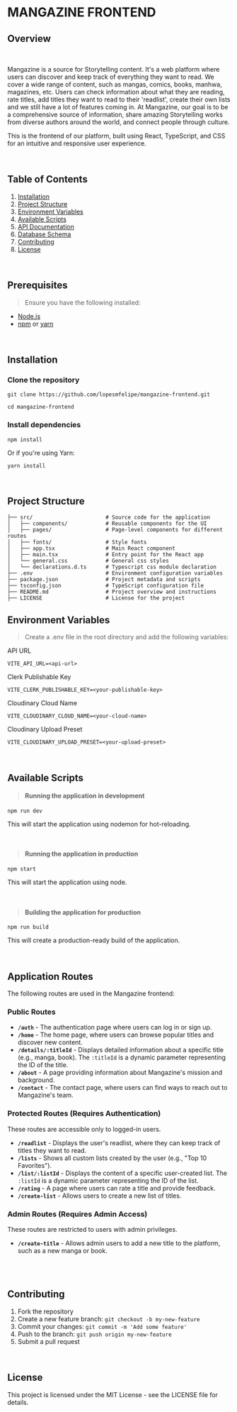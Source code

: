 # MANGAZINE FRONTEND

## Overview

<br>

Mangazine is a source for Storytelling content. It's a web platform where users can discover and keep track of everything they want to read. We cover a wide range of content, such as mangas, comics, books, manhwa, magazines, etc.
Users can check information about what they are reading, rate titles, add titles they want to read to their 'readlist', create their own lists and we still have a lot of features coming in. At Mangazine, our goal is to be a comprehensive source of information, share amazing Storytelling works from diverse authors around the world, and connect people through culture.

This is the frontend of our platform, built using React, TypeScript, and CSS for an intuitive and responsive user experience.

<br>

## Table of Contents

1. [Installation](#installation)
2. [Project Structure](#project-structure)
3. [Environment Variables](#environment-variables)
4. [Available Scripts](#available-scripts)
5. [API Documentation](#api-documentation)
6. [Database Schema](#database-schema)
7. [Contributing](#contributing)
8. [License](#license)

<br>

## Prerequisites

> Ensure you have the following installed:

- [Node.js](https://nodejs.org/)
- [npm](https://www.npmjs.com/) or [yarn](https://yarnpkg.com/)

<br>

## Installation

### Clone the repository

```
git clone https://github.com/lopesmfelipe/mangazine-frontend.git
```

```
cd mangazine-frontend
```

### Install dependencies

```
npm install
```

Or if you're using Yarn:

```
yarn install
```

<br>

## Project Structure

```
├── src/                       # Source code for the application
│   ├── components/            # Reusable components for the UI
│   ├── pages/                 # Page-level components for different routes
│   ├── fonts/                 # Style fonts
│   ├── app.tsx                # Main React component
│   ├── main.tsx               # Entry point for the React app
│   └── general.css            # General css styles
│   └── declarations.d.ts      # Typescript css module declaration
├── .env                       # Environment configuration variables
├── package.json               # Project metadata and scripts
├── tsconfig.json              # TypeScript configuration file
├── README.md                  # Project overview and instructions
├── LICENSE                    # License for the project

```

## Environment Variables

> Create a .env file in the root directory and add the following variables:

API URL

```
VITE_API_URL=<api-url>
```

Clerk Publishable Key

```
VITE_CLERK_PUBLISHABLE_KEY=<your-publishable-key>
```

Cloudinary Cloud Name

```
VITE_CLOUDINARY_CLOUD_NAME=<your-cloud-name>
```

Cloudinary Upload Preset

```
VITE_CLOUDINARY_UPLOAD_PRESET=<your-upload-preset>
```

<br>

## Available Scripts

> #### Running the application in development

```
npm run dev
```

This will start the application using nodemon for hot-reloading.

<br>

> #### Running the application in production

```
npm start
```

This will start the application using node.

<br>

> #### Building the application for production

```
npm run build
```

This will create a production-ready build of the application.

<br>

## Application Routes

The following routes are used in the Mangazine frontend:

### Public Routes

- **`/auth`** - The authentication page where users can log in or sign up.
- **`/home`** - The home page, where users can browse popular titles and discover new content.
- **`/details/:titleId`** - Displays detailed information about a specific title (e.g., manga, book). The `:titleId` is a dynamic parameter representing the ID of the title.
- **`/about`** - A page providing information about Mangazine's mission and background.
- **`/contact`** - The contact page, where users can find ways to reach out to Mangazine's team.

### Protected Routes (Requires Authentication)

These routes are accessible only to logged-in users.

- **`/readlist`** - Displays the user's readlist, where they can keep track of titles they want to read.
- **`/lists`** - Shows all custom lists created by the user (e.g., "Top 10 Favorites").
- **`/list/:listId`** - Displays the content of a specific user-created list. The `:listId` is a dynamic parameter representing the ID of the list.
- **`/rating`** - A page where users can rate a title and provide feedback.
- **`/create-list`** - Allows users to create a new list of titles.

### Admin Routes (Requires Admin Access)

These routes are restricted to users with admin privileges.

- **`/create-title`** - Allows admin users to add a new title to the platform, such as a new manga or book.

<br>
<br>

## Contributing

1. Fork the repository
2. Create a new feature branch: `git checkout -b my-new-feature`
3. Commit your changes: `git commit -m 'Add some feature'`
4. Push to the branch: `git push origin my-new-feature`
5. Submit a pull request

<br>

## License

This project is licensed under the MIT License - see the LICENSE file for details.
